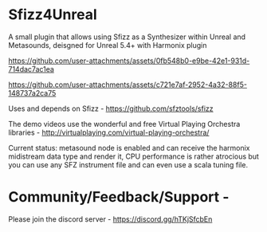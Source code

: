 # Sfizz4Unreal
A small plugin that allows using Sfizz as a Synthesizer within Unreal and Metasounds, deisgned for Unreal 5.4+ with Harmonix plugin


https://github.com/user-attachments/assets/0fb548b0-e9be-42e1-931d-714dac7ac1ea



https://github.com/user-attachments/assets/c721e7af-2952-4a32-88f5-148737a2ca75



Uses and depends on Sfizz - https://github.com/sfztools/sfizz

The demo videos use the wonderful and free Virtual Playing Orchestra libraries - http://virtualplaying.com/virtual-playing-orchestra/

Current status: metasound node is enabled and can receive the harmonix midistream data type and render it, CPU performance is rather atrocious but you can use any SFZ instrument file and can even use a scala tuning file. 

# Community/Feedback/Support -  
Please join the discord server - https://discord.gg/hTKjSfcbEn

